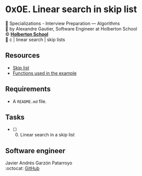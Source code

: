 # 0x0E. Linear search in skip list
:open_file_folder: Specializations - Interview Preparation ― Algorithms  
:bust_in_silhouette: by Alexandre Gautier, Software Engineer at Holberton School  
:copyright: **[Holberton School](https://www.holbertonschool.com/)**  
:bookmark: c | linear search | skip lists

## Resources
* [Skip list](https://en.wikipedia.org/wiki/Skip_list)
* [Functions used in the example](https://github.com/holbertonschool/0x0E.Linear_search-in_skip_list)

## Requirements
* A ```README.md``` file.

## Tasks
* [ ] 0. Linear search in a skip list

## Software engineer
Javier Andrés Garzón Patarroyo  
:octocat: [GitHub](https://github.com/javierandresgp/)
